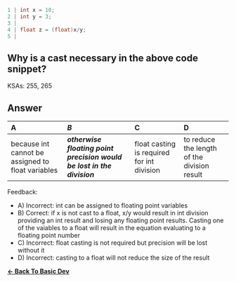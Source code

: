 ```c
1 | int x = 10;
2 | int y = 3;
3 | 
4 | float z = (float)x/y;
5 | 
```

## Why is a cast necessary in the above code snippet?

KSAs: 255, 265

## Answer
| A | ***B*** | C | D |
| :--- | :--- | :--- | :--- |
| because int cannot be assigned to float variables | ***otherwise floating point precision would be lost in the division*** | float casting is required for int division | to reduce the length of the division result |


Feedback:

- A) Incorrect: int can be assigned to floating point variables
- B) Correct: if x is not cast to a float, x/y would result in int division providing an int result and losing any floating point results. Casting one of the vaiables to a float will result in the equation evaluating to a floating point number
- C) Incorrect: float casting is not required but precision will be lost without it
- D) Incorrect: casting to a float will not reduce the size of the result

[**<- Back To Basic Dev**](../../../Basic_Dev.md)

